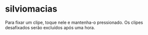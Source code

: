 # silviomacias

Para fixar um clipe, toque nele e mantenha-o pressionado. Os clipes desafixados serão excluídos após uma hora.
